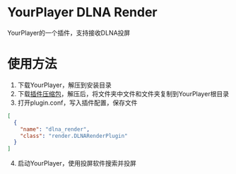 # YourPlayer DLNA Render
YourPlayer的一个插件，支持接收DLNA投屏

# 使用方法
1. 下载YourPlayer，解压到安装目录
2. 下载[插件压缩包](https://github.com/zqbxx/gxbzys-dlna-render)，解压后，将文件夹中文件和文件夹复制到YourPlayer根目录
3. 打开plugin.conf，写入插件配置，保存文件
```json
[
  {
    "name": "dlna_render",
    "class": "render.DLNARenderPlugin"
  }
]
```
4. 启动YourPlayer，使用投屏软件搜索并投屏
